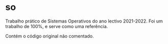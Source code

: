 # so

Trabalho prático de Sistemas Operativos do ano lectivo 2021-2022.
Foi um trabalho de 100%, e serve como uma referência.

Contém o código original não comentado.
